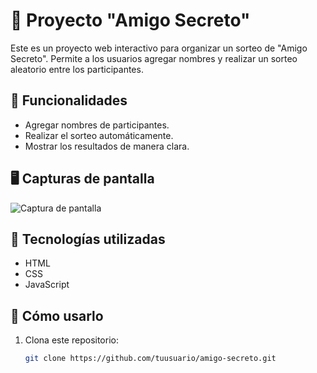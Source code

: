 # 🎁 Proyecto "Amigo Secreto"

Este es un proyecto web interactivo para organizar un sorteo de "Amigo Secreto". Permite a los usuarios agregar nombres y realizar un sorteo aleatorio entre los participantes.

## 🚀 Funcionalidades
- Agregar nombres de participantes.
- Realizar el sorteo automáticamente.
- Mostrar los resultados de manera clara.

## 🖥️ Capturas de pantalla
![Captura de pantalla](ruta/a/tu/imagen.png)

## 🔧 Tecnologías utilizadas
- HTML
- CSS
- JavaScript

## 📌 Cómo usarlo
1. Clona este repositorio:
   ```bash
   git clone https://github.com/tuusuario/amigo-secreto.git

